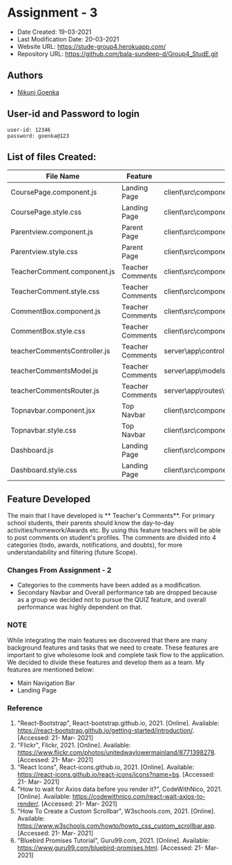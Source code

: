 # Assignment - 3

* Date Created: 19-03-2021
* Last Modification Date: 20-03-2021
* Website URL: https://stude-group4.herokuapp.com/
* Repository URL: https://github.com/bala-sundeep-d/Group4_StudE.git

## Authors
* [Nikunj Goenka](Nikunj.Goenka@dal.ca)

## User-id and Password to login
````
user-id: 12346
password: goenka@123
````

## List of files Created: </Title>
File Name  | Feature  |  File Path
------------- | ----------------------- | ------------- 
CoursePage.component.js | Landing Page  | client\src\components\coursePage\CoursePage.component.js 
CoursePage.style.css | Landing Page | client\src\components\coursePage\CoursePage.style.css 
Parentview.component.js | Parent Page | client\src\components\parentView\Parentview.component.js 
Parentview.style.css | Parent Page | client\src\components\parentView\Parentview.style.css 
TeacherComment.component.js | Teacher Comments | client\src\components\parentView\teacherComment\TeacherComment.component.js 
TeacherComment.style.css | Teacher Comments | client\src\components\parentView\teacherComment\TeacherComment.style.css
CommentBox.component.js | Teacher Comments | client\src\components\parentView\teacherComment\commentBox\CommentBox.component.js
CommentBox.style.css | Teacher Comments | client\src\components\parentView\teacherComment\commentBox\CommentBox.style.css
teacherCommentsController.js| Teacher Comments |server\app\controllers\teacherCommentsController.js
teacherCommentsModel.js| Teacher Comments |server\app\models\teacherCommentsModel.js
teacherCommentsRouter.js| Teacher Comments |server\app\routes\teacherCommentsRouter.js
Topnavbar.component.jsx| Top Navbar | client\src\components\topNavbar\Topnavbar.component.jsx
Topnavbar.style.css| Top Navbar | client\src\components\topNavbar\Topnavbar.style.css
Dashboard.js | Landing Page | client\src\components\dashboard\Dashboard.js
Dashboard.style.css | Landing Page | client\src\components\dashboard\Dashboard.style.css

## Feature Developed ##
The main that I have developed is ** Teacher's Comments**. For primary school students, their parents should know the day-to-day activities/homework/Awards etc. By using this feature teachers will be able to post comments on student's profiles. The comments are divided into 4 categories (todo, awards, notifications, and doubts), for more understandability and filtering (future Scope).

### Changes From Assignment - 2 ###
* Categories to the comments have been added as a modification.
* Secondary Navbar and Overall performance tab are dropped because as a group we decided not to pursue the QUIZ feature, and overall performance was highly dependent on that.


### NOTE ###
While integrating the main features we discovered that there are many background features and tasks that we need to create. These features are important to give wholesome look and complete task flow to the application. 
We decided to divide these features and develop them as a team. My features are mentioned below:
* Main Navigation Bar
* Landing Page


### Reference  ###
1. "React-Bootstrap", React-bootstrap.github.io, 2021. [Online]. Available: https://react-bootstrap.github.io/getting-started/introduction/. [Accessed: 21- Mar- 2021]
2. "Flickr", Flickr, 2021. [Online]. Available: https://www.flickr.com/photos/unitedwaylowermainland/8771398278. [Accessed: 21- Mar- 2021]
3. "React Icons", React-icons.github.io, 2021. [Online]. Available: https://react-icons.github.io/react-icons/icons?name=bs. [Accessed: 21- Mar- 2021]
4. "How to wait for Axios data before you render it?", CodeWithNico, 2021. [Online]. Available: https://codewithnico.com/react-wait-axios-to-render/. [Accessed: 21- Mar- 2021]
5. "How To Create a Custom Scrollbar", W3schools.com, 2021. [Online]. Available: https://www.w3schools.com/howto/howto_css_custom_scrollbar.asp. [Accessed: 21- Mar- 2021]
6. "Bluebird Promises Tutorial", Guru99.com, 2021. [Online]. Available: https://www.guru99.com/bluebird-promises.html. [Accessed: 21- Mar- 2021]


